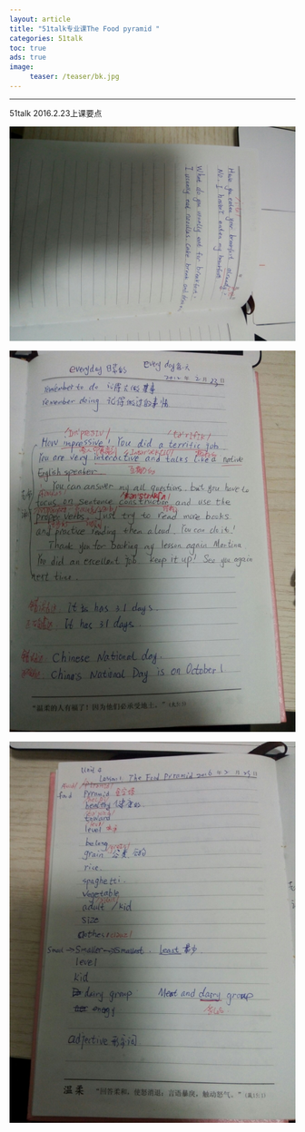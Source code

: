 ```yaml
---
layout: article
title: "51talk专业课The Food pyramid "
categories: 51talk
toc: true
ads: true
image:
     teaser: /teaser/bk.jpg
---
```


---

51talk   2016.2.23上课要点

![ss](https://github.com/storage201602/storage201602/blob/master/chenyifan2016/_posts/51talk/2016-02-23-173351talk.md/0223_62.jpg?raw=true)

![ss](https://github.com/storage201602/storage201602/blob/master/chenyifan2016/_posts/51talk/2016-02-23-173351talk.md/0223_63.jpg?raw=true)

![ss](https://github.com/storage201602/storage201602/blob/master/chenyifan2016/_posts/51talk/2016-02-23-173351talk.md/0223_64.jpg?raw=true)